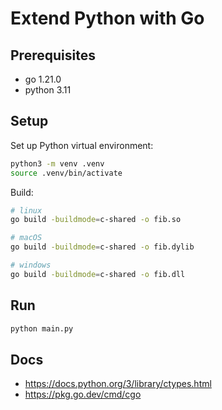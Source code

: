 # Extend Python with Go

## Prerequisites

- go 1.21.0
- python 3.11

## Setup

Set up Python virtual environment:

```bash
python3 -m venv .venv
source .venv/bin/activate
```

Build:

```bash
# linux
go build -buildmode=c-shared -o fib.so

# macOS
go build -buildmode=c-shared -o fib.dylib

# windows
go build -buildmode=c-shared -o fib.dll
```

## Run

```bash
python main.py
```

## Docs

- https://docs.python.org/3/library/ctypes.html
- https://pkg.go.dev/cmd/cgo
